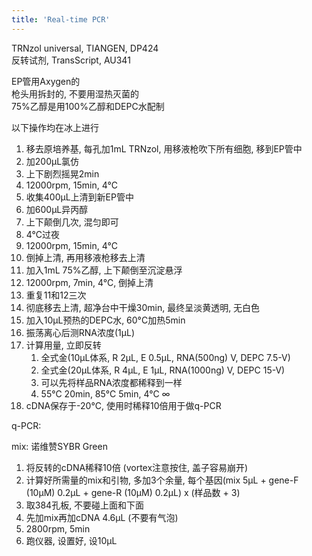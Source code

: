 ```yaml
---
title: 'Real-time PCR'
---
```


TRNzol universal, TIANGEN, DP424  
反转试剂, TransScript, AU341  

EP管用Axygen的  
枪头用拆封的, 不要用湿热灭菌的  
75%乙醇是用100%乙醇和DEPC水配制

以下操作均在冰上进行

1. 移去原培养基, 每孔加1mL TRNzol, 用移液枪吹下所有细胞, 移到EP管中
2. 加200μL氯仿
3. 上下剧烈摇晃2min
4. 12000rpm, 15min, 4°C
5. 收集400μL上清到新EP管中
6. 加600μL异丙醇
7. 上下颠倒几次, 混匀即可
8. 4°C过夜
9. 12000rpm, 15min, 4°C
10. 倒掉上清, 再用移液枪移去上清
11. 加入1mL 75%乙醇, 上下颠倒至沉淀悬浮
12. 12000rpm, 7min, 4°C, 倒掉上清
13. 重复11和12三次
14. 彻底移去上清, 超净台中干燥30min, 最终呈淡黄透明, 无白色
15. 加入10μL预热的DEPC水, 60°C加热5min
16. 振荡离心后测RNA浓度(1μL)
17. 计算用量, 立即反转
    1. 全式金(10μL体系, R 2μL, E 0.5μL, RNA(500ng) V, DEPC 7.5-V)
    2. 全式金(20μL体系, R 4μL, E 1μL, RNA(1000ng) V, DEPC 15-V)
    3. 可以先将样品RNA浓度都稀释到一样
    4. 55°C 20min, 85°C 5min, 4°C ∞
18. cDNA保存于-20°C, 使用时稀释10倍用于做q-PCR

q-PCR:

mix: 诺维赞SYBR Green

1. 将反转的cDNA稀释10倍 (vortex注意按住, 盖子容易崩开)
2. 计算好所需量的mix和引物, 多加3个余量, 每个基因(mix 5μL + gene-F (10μM) 0.2μL + gene-R (10μM) 0.2μL) x (样品数 + 3)
3. 取384孔板, 不要碰上面和下面
4. 先加mix再加cDNA 4.6μL (不要有气泡)
5. 2800rpm, 5min
6. 跑仪器, 设置好, 设10μL